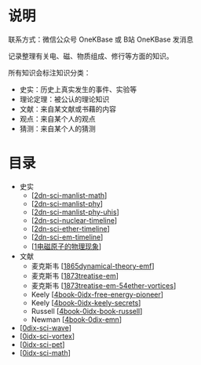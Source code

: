 

# 说明

联系方式：微信公众号 OneKBase 或 B站 OneKBase 发消息

记录整理有关电、磁、物质组成、修行等方面的知识。

所有知识会标注知识分类：
- 史实：历史上真实发生的事件、实验等
- 理论定理：被公认的理论知识
- 文献：来自某文献或书藉的内容
- 观点：来自某个人的观点
- 猜测：来自某个人的猜测


# 目录
- 史实
  - [[2dn-sci-manlist-math]]
  - [[2dn-sci-manlist-phy]]
  - [[2dn-sci-manlist-phy-uhis]]
  - [[2dn-sci-nuclear-timeline]]
  - [[2dn-sci-ether-timeline]]
  - [[2dn-sci-em-timeline]]
  - [[1电磁原子的物理现象]]
- 文献 
  - 麦克斯韦 [[1865dynamical-theory-emf]]
  - 麦克斯韦 [[1873treatise-em]]
  - 麦克斯韦 [[1873treatise-em-54ether-vortices]]
  - Keely [[4book-0idx-free-energy-pioneer]]
  - Keely [[4book-0idx-keely-secrets]]
  - Russell [[4book-0idx-book-russell]]
  - Newman [[4book-0dix-emn]]
- [[0dix-sci-wave]]
- [[0idx-sci-vortex]]
- [[0idx-sci-pet]]
- [[0idx-sci-math]]


[//begin]: # "Autogenerated link references for markdown compatibility"
[2dn-sci-manlist-math]: kb-sci-5w2h/1who/2dn-sci-manlist-math.md "数学正史人物清单"
[2dn-sci-manlist-phy]: kb-sci-5w2h/1who/2dn-sci-manlist-phy.md "物理正史人物清单"
[2dn-sci-manlist-phy-uhis]: kb-sci-5w2h/1who/2dn-sci-manlist-phy-uhis.md "野史史人物清单"
[2dn-sci-nuclear-timeline]: kb-sci-5w2h/2what/2dn-sci-nuclear-timeline.md "核物理重要发现时间线"
[2dn-sci-ether-timeline]: kb-sci-5w2h/2what/2dn-sci-ether-timeline.md "以太物理重要发现时间线"
[2dn-sci-em-timeline]: kb-sci-5w2h/2what/2dn-sci-em-timeline.md "电磁学重要发现时间线"
[1电磁原子的物理现象]: kb-sci-5w2h/2what/1%E7%94%B5%E7%A3%81%E5%8E%9F%E5%AD%90%E7%9A%84%E7%89%A9%E7%90%86%E7%8E%B0%E8%B1%A1.md "1电磁原子的物理现象"
[1865dynamical-theory-emf]: kb-sci-doc/1831maxwell/1865dynamical-theory-emf.md "1865电磁场的动力学理论"
[1873treatise-em]: kb-sci-doc/1831maxwell/1873treatise-em.md "1873电磁通论摘录"
[1873treatise-em-54ether-vortices]: kb-sci-doc/1831maxwell/1873treatise-em-54ether-vortices.md "电磁通论-第54章对光的磁作用-以太旋涡假说"
[4book-0idx-free-energy-pioneer]: kb-sci-doc/1837keely/free-energy-pioneer/4book-0idx-free-energy-pioneer.md "自由能先驱-Keely"
[4book-0idx-keely-secrets]: kb-sci-doc/1837keely/keely-secrets/4book-0idx-keely-secrets.md "从未揭示的宇宙法则：基利的秘密"
[4book-0idx-book-russell]: kb-sci-doc/1871russell/4book-0idx-book-russell.md "Russell文献"
[4book-0dix-emn]: kb-sci-doc/1936newman/1968energy-machine-newman/4book-0dix-emn.md "纽曼的能源机"
[0dix-sci-wave]: kb-sci-physics/kb-wave/0dix-sci-wave.md "波物理学"
[0idx-sci-vortex]: kb-sci-physics/kb-vortex/0idx-sci-vortex.md "涡旋物理学"
[0idx-sci-pet]: kb-sci-physics/kb-pet/0idx-sci-pet.md "元素周期律"
[0idx-sci-math]: kb-sci-math/0idx-sci-math.md "数学"
[//end]: # "Autogenerated link references"